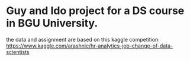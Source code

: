 # Guy and Ido project for a DS course in BGU University.

the data and assignment are based on this kaggle competition:
https://www.kaggle.com/arashnic/hr-analytics-job-change-of-data-scientists


